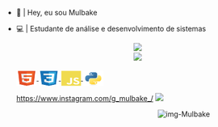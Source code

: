 - 👋 | Hey, eu sou Mulbake
- 💻 | Estudante de análise e desenvolvimento de sistemas
   <div align="center">
   <a href="https://github.com/mulbake">
   <img height="180em" src="https://github-readme-stats.vercel.app/api?username=Mulbake&show_icons=true&theme=dracula&include_all_commits=true&count_private=true"/>
      <br>
      
  <img height="111em" src="https://github-readme-stats.vercel.app/api/top-langs/?username=Mulbake&layout=compact&langs_count=7&theme=dracula"/>
      </div>

   <div style="display: inline_block"><br>
  <img align="center" alt="Mulbake-HTML" height="30" width="40" src="https://raw.githubusercontent.com/devicons/devicon/master/icons/html5/html5-original.svg">
  <img align="center" alt="Mulbake-CSS" height="30" width="40" src="https://raw.githubusercontent.com/devicons/devicon/master/icons/css3/css3-original.svg">
  <img align="center" alt="Mulbake-Js" height="30" width="40" src="https://raw.githubusercontent.com/devicons/devicon/master/icons/javascript/javascript-plain.svg">
  <img align="center" alt="Mulbake-Python" height="30" width="40" src="https://raw.githubusercontent.com/devicons/devicon/master/icons/python/python-original.svg">
   </div>
   
   https://www.instagram.com/g_mulbake_/
    <a href="https://www.instagram.com/g_mulbake_" target="_blank"><img src="https://img.shields.io/badge/-Instagram-%23E4405F?style=for-the-badge&logo=instagram&logoColor=white" target="_blank"></a>
      
   <div>
  <img align="right" height="200" width="200"  alt=img-Mulbake src="https://user-images.githubusercontent.com/111647012/214725532-29574336-8cd9-45aa-a89f-834a282ebb63.png">
</div>

